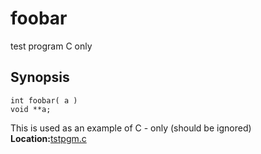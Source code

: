 # foobar
test program C only 
## Synopsis
```
int foobar( a )
void **a;
```
This is used as an example of C - only (should be ignored)
**Location:**<A HREF="../../../../tstpgm.c#foobar">tstpgm.c</A>
